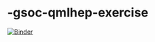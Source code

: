 # -gsoc-qmlhep-exercise
[![Binder](https://mybinder.org/badge_logo.svg)](https://mybinder.org/v2/gh/Pranay144/-gsoc-qmlhep-exercise/master)
